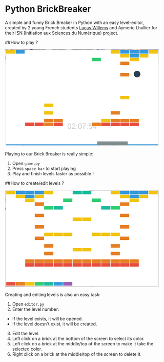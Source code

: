 Python BrickBreaker
===================

A simple and funny Brick Breaker in Python with an easy level-editor, created by 2 young French students [Lucas Willems](http://www.lucaswillems.com) and Aymeric Lhullier for their ISN (Initiation aux Sciences du Numérique) project.

##How to play ?

![The Brick Breaker](game.png)

Playing to our Brick Breaker is really simple:

1. Open `game.py`
2. Press `space bar` to start playing
3. Play and finish levels faster as possible !

##How to create/edit levels ?

![The Editor](editor.png)

Creating and editing levels is also an easy task:

1. Open `editor.py`
2. Enter the level number:
  - If the level exists, it will be opened.
  - If the level doesn't exist, it will be created.
3. Edit the level:
  1. Left click on a brick at the bottom of the screen to select its color.
  2. Left click on a brick at the middle/top of the screen to make it take the selected color.
  3. Right click on a brick at the middle/top of the screen to delete it.
